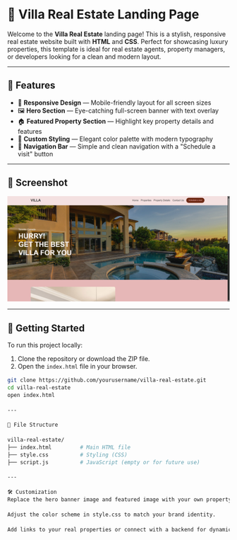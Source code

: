 # 🏡 Villa Real Estate Landing Page

Welcome to the **Villa Real Estate** landing page! This is a stylish, responsive real estate website built with **HTML** and **CSS**. Perfect for showcasing luxury properties, this template is ideal for real estate agents, property managers, or developers looking for a clean and modern layout.  

---

## 🌟 Features

- 📱 **Responsive Design** — Mobile-friendly layout for all screen sizes  
- 🖼️ **Hero Section** — Eye-catching full-screen banner with text overlay  
- 🏠 **Featured Property Section** — Highlight key property details and features  
- 🎨 **Custom Styling** — Elegant color palette with modern typography  
- 🧭 **Navigation Bar** — Simple and clean navigation with a "Schedule a visit" button  

---

## 📸 Screenshot

![Alt text](images/Preview.png)


---
## 🚀 Getting Started

To run this project locally:

1. Clone the repository or download the ZIP file.
2. Open the `index.html` file in your browser.

```bash
git clone https://github.com/yourusername/villa-real-estate.git
cd villa-real-estate
open index.html

---

📁 File Structure

villa-real-estate/
├── index.html         # Main HTML file
├── style.css          # Styling (CSS)
├── script.js          # JavaScript (empty or for future use)

---

🛠️ Customization
Replace the hero banner image and featured image with your own property photos.

Adjust the color scheme in style.css to match your brand identity.

Add links to your real properties or connect with a backend for dynamic listings.